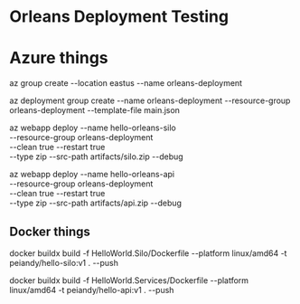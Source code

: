 # Orleans Deployment Testing

# Azure things

az group create --location eastus --name orleans-deployment

az deployment group create --name orleans-deployment --resource-group orleans-deployment --template-file main.json

az webapp deploy --name hello-orleans-silo \
 --resource-group orleans-deployment \
 --clean true --restart true \
 --type zip --src-path artifacts/silo.zip --debug

az webapp deploy --name hello-orleans-api \
 --resource-group orleans-deployment \
 --clean true --restart true \
 --type zip --src-path artifacts/api.zip --debug

## Docker things

docker buildx build -f HelloWorld.Silo/Dockerfile --platform linux/amd64 -t peiandy/hello-silo:v1 . --push

docker buildx build -f HelloWorld.Services/Dockerfile --platform linux/amd64 -t peiandy/hello-api:v1 . --push
